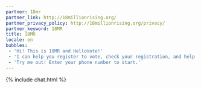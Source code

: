 ```yaml
---
partner: 18mr
partner_link: http://18millionrising.org/
partner_privacy_policy: http://18millionrising.org/privacy/
partner_keyword: 18MR
title: 18MR
locale: en
bubbles:
 - 'Hi! This is 18MR and HelloVote!'
 - 'I can help you register to vote, check your registration, and help your friends register'
 - 'Try me out! Enter your phone number to start.'
---
```

{% include chat.html %}



